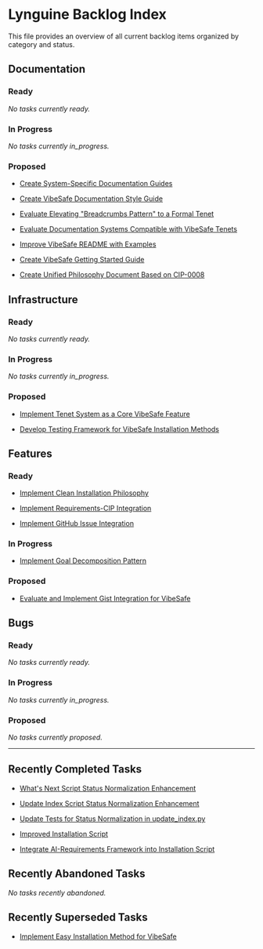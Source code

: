 # Lynguine Backlog Index

This file provides an overview of all current backlog items organized by category and status.

## Documentation

### Ready

*No tasks currently ready.*


### In Progress

*No tasks currently in_progress.*


### Proposed

- [Create System-Specific Documentation Guides](documentation/2025-05-05_system-specific-guides.md)

- [Create VibeSafe Documentation Style Guide](documentation/2025-05-05_documentation-style-guide.md)

- [Evaluate Elevating "Breadcrumbs Pattern" to a Formal Tenet](documentation/2025-05-05_breadcrumbs-pattern-tenet.md)

- [Evaluate Documentation Systems Compatible with VibeSafe Tenets](documentation/2025-05-05_documentation-system-evaluation.md)

- [Improve VibeSafe README with Examples](documentation/2025-05-05_improve-readme.md)

- [Create VibeSafe Getting Started Guide](documentation/2025-05-05_getting-started-guide.md)

- [Create Unified Philosophy Document Based on CIP-0008](documentation/2025-05-05_unified-philosophy-document.md)


## Infrastructure

### Ready

*No tasks currently ready.*


### In Progress

*No tasks currently in_progress.*


### Proposed

- [Implement Tenet System as a Core VibeSafe Feature](infrastructure/2025-05-05_implement-tenets.md)

- [Develop Testing Framework for VibeSafe Installation Methods](infrastructure/2025-05-05_installation-testing-plan.md)


## Features

### Ready

- [Implement Clean Installation Philosophy](features/2025-07-26_clean-installation-implementation.md)

- [Implement Requirements-CIP Integration](features/2025-05-16_requirements-cip-integration.md)

- [Implement GitHub Issue Integration](features/2025-05-05_github-integration.md)


### In Progress

- [Implement Goal Decomposition Pattern](features/2025-05-08_goal-decomposition-pattern.md)


### Proposed

- [Evaluate and Implement Gist Integration for VibeSafe](features/2025-05-05_gist-integration.md)


## Bugs

### Ready

*No tasks currently ready.*


### In Progress

*No tasks currently in_progress.*


### Proposed

*No tasks currently proposed.*


---

## Recently Completed Tasks

- [What's Next Script Status Normalization Enhancement](features/2025-07-26_whats-next-status-normalization.md)

- [Update Index Script Status Normalization Enhancement](features/2025-07-26_update-index-status-normalization.md)

- [Update Tests for Status Normalization in update_index.py](features/2025-07-26_update-index-tests.md)

- [Improved Installation Script](documentation/2025-05-05_improved-installation-script.md)

- [Integrate AI-Requirements Framework into Installation Script](infrastructure/2025-05-12_ai-requirements-integration.md)


## Recently Abandoned Tasks

*No tasks recently abandoned.*


## Recently Superseded Tasks

- [Implement Easy Installation Method for VibeSafe](features/2025-05-05_easy-installation-method.md)
